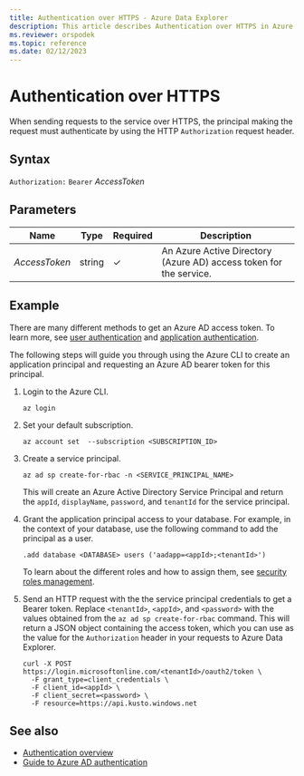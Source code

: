 ```yaml
---
title: Authentication over HTTPS - Azure Data Explorer
description: This article describes Authentication over HTTPS in Azure Data Explorer.
ms.reviewer: orspodek
ms.topic: reference
ms.date: 02/12/2023
---
```

# Authentication over HTTPS

When sending requests to the service over HTTPS, the principal making the request
must authenticate by using the HTTP `Authorization` request header.

## Syntax

`Authorization:` `Bearer` *AccessToken*

## Parameters

| Name | Type | Required | Description |
|--|--|--|--|
| *AccessToken*| string | &check; | An Azure Active Directory (Azure AD) access token for the service.|

## Example

There are many different methods to get an Azure AD access token. To learn more, see [user authentication](../../management/access-control/how-to-authenticate-with-aad.md#user-authentication) and [application authentication](../../management/access-control/how-to-authenticate-with-aad.md#application-authentication).

The following steps will guide you through using the Azure CLI to create an application principal and requesting an Azure AD bearer token for this principal.

1. Login to the Azure CLI.

      ```dotnetcli
      az login
      ```

1. Set your default subscription.

      ```dotnetcli
      az account set  --subscription <SUBSCRIPTION_ID>
      ```

1. Create a service principal.

      ```dotnetcli
      az ad sp create-for-rbac -n <SERVICE_PRINCIPAL_NAME> 
      ```

      This will create an Azure Active Directory Service Principal and return the `appId`, `displayName`, `password`, and `tenantId` for the service principal.

1. Grant the application principal access to your database. For example, in the context of your database, use the following command to add the principal as a user.

      ```kusto
      .add database <DATABASE> users ('aadapp=<appId>;<tenantId>')
      ```

      To learn about the different roles and how to assign them, see [security roles management](../../management/security-roles.md).

1. Send an HTTP request with the the service principal credentials to get a Bearer token. Replace `<tenantId>`, `<appId>`, and `<password>` with the values obtained from the `az ad sp create-for-rbac` command. This will return a JSON object containing the access token, which you can use as the value for the `Authorization` header in your requests to Azure Data Explorer.

      ```dotnetcli
      curl -X POST https://login.microsoftonline.com/<tenantId>/oauth2/token \
        -F grant_type=client_credentials \
        -F client_id=<appId> \
        -F client_secret=<password> \
        -F resource=https://api.kusto.windows.net
      ```

## See also

* [Authentication overview](../../management/access-control/index.md)
* [Guide to Azure AD authentication](../../management/access-control/how-to-authenticate-with-aad.md)
